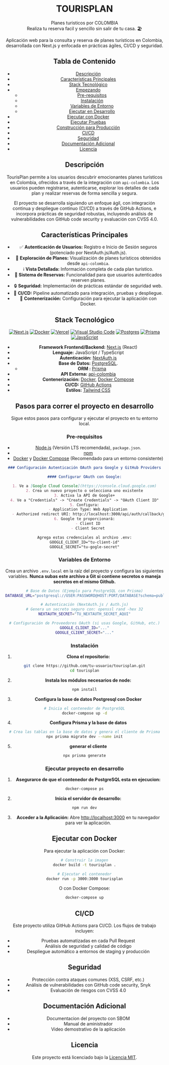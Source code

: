 # <center>TOURISPLAN </center>

 <center>Planes turisticos por COLOMBIA 
 <center>Realiza tu reserva facil y sencillo sin salir de tu casa.  🏖️

Aplicación web para la consulta y reserva de planes turísticos en Colombia, desarrollada con Next.js y enfocada en prácticas ágiles, CI/CD y seguridad.

## Tabla de Contenido

- [Descripción](#descripción)
- [Características Principales](#características-principales)
- [Stack Tecnológico](#stack-tecnológico)
- [Empezando](#empezando)
  - [Pre-requisitos](#pre-requisitos)
  - [Instalación](#instalación)
  - [Variables de Entorno](#variables-de-entorno)
  - [Ejecutar en Desarrollo](#ejecutar-en-desarrollo)
- [Ejecutar con Docker](#ejecutar-con-docker)
- [Ejecutar Pruebas](#ejecutar-pruebas)
- [Construcción para Producción](#construcción-para-producción)
- [CI/CD](#cicd)
- [Seguridad](#seguridad)
- [Documentación Adicional](#documentación-adicional)
- [Licencia](#licencia)

## Descripción

TourisPlan permite a los usuarios descubrir emocionantes planes turísticos en Colombia, ofrecidos a través de la integración con `api-colombia`. Los usuarios pueden registrarse, autenticarse, explorar los detalles de cada plan y realizar reservas de forma sencilla y segura.

El proyecto se desarrolla siguiendo un enfoque ágil, con integración continua y despliegue continuo (CI/CD) a través de GitHub Actions, e incorpora prácticas de seguridad robustas, incluyendo análisis de vulnerabilidades con GitHub code security y evaluación con CVSS 4.0.

## Características Principales

- ✅ **Autenticación de Usuarios:** Registro e Inicio de Sesión seguros (potenciado por NextAuth.js/Auth.js).
- 🔎 **Exploración de Planes:** Visualización de planes turísticos obtenidos desde `api-colombia`.
- ℹ️ **Vista Detallada:** Información completa de cada plan turístico.
- 📅 **Sistema de Reservas:** Funcionalidad para que usuarios autenticados reserven planes.
- 🔒 **Seguridad:** Implementación de prácticas estándar de seguridad web.
- 🔄 **CI/CD:** Pipeline automatizado para integración, pruebas y despliegue.
- 🐳 **Contenerización:** Configuración para ejecutar la aplicación con Docker.

## Stack Tecnológico

[![Next.js](https://img.shields.io/badge/Next.js-black?logo=next.js&logoColor=white)](#) [![Docker](https://img.shields.io/badge/Docker-2496ED?logo=docker&logoColor=fff)](#) [![Vercel](https://img.shields.io/badge/Vercel-%23000000.svg?logo=vercel&logoColor=white)](#) [![Visual Studio Code](https://custom-icon-badges.demolab.com/badge/Visual%20Studio%20Code-0078d7.svg?logo=vsc&logoColor=white)](#) [![Postgres](https://img.shields.io/badge/Postgres-%23316192.svg?logo=postgresql&logoColor=white)](#) [![Prisma](https://img.shields.io/badge/Prisma-2D3748?logo=prisma&logoColor=white)](#) [![JavaScript](https://img.shields.io/badge/JavaScript-F7DF1E?logo=javascript&logoColor=000)](#)

- **Framework Frontend/Backend:** [Next.js](https://nextjs.org/) (React)
- **Lenguaje:** JavaScript / TypeScript
- **Autenticación:** [NextAuth.js](https://next-auth.js.org/)
- **Base de Datos:** [PostgreSQL](https://www.postgresql.org/).
  - **ORM :** [Prisma](https://www.prisma.io/)
- **API Externa:** [api-colombia](https://api-colombia.com/)
- **Contenerización:** [Docker](https://www.docker.com/), [Docker Compose](https://docs.docker.com/compose/)
- **CI/CD:** [GitHub Actions](https://github.com/features/actions)
- **Estilos:** [Tailwind CSS](https://tailwindcss.com/)

## Pasos para correr el proyecto en desarrollo

Sigue estos pasos para configurar y ejecutar el proyecto en tu entorno local.

### Pre-requisitos

- [Node.js](https://nodejs.org/) (Versión LTS recomendada), `package.json`.
- [npm](https://www.npmjs.com/)
- [Docker](https://www.docker.com/products/docker-desktop/) y [Docker Compose](https://docs.docker.com/compose/install/) (Recomendado para un entorno consistente)

```markdown
### Configuración Autenticación OAuth para Google y GitHub Providers

#### Configurar OAuth con Google:

1. Ve a [Google Cloud Console](https://console.cloud.google.com)
2. Crea un nuevo proyecto o selecciona uno existente
3. Activa la API de Google+
4. Ve a "Credentials" -> "Create Credentials" -> "OAuth Client ID"
5. Configura:
   - Application Type: Web Application
   - Authorized redirect URI: http://localhost:3000/api/auth/callback/google
6. Google te proporcionará:
   - Client ID
   - Client Secret

Agrega estas credenciales al archivo .env:
GOOGLE_CLIENT_ID="tu-client-id"
GOOGLE_SECRET="tu-gogle-secret"
```

### Variables de Entorno

Crea un archivo `.env.local` en la raíz del proyecto y configura las siguientes variables. **Nunca subas este archivo a Git si contiene secretos o maneja secretos en el mismo Github.**

```bash
# Base de Datos (Ejemplo para PostgreSQL con Prisma)
DATABASE_URL="postgresql://USER:PASSWORD@HOST:PORT/DATABASE?schema=public"

# Autenticación (NextAuth.js / Auth.js)
# Genera un secreto seguro con: openssl rand -hex 32
NEXTAUTH_SECRET="TU_NEXTAUTH_SECRET_AQUI"

# Configuración de Proveedores OAuth (si usas Google, GitHub, etc.)
GOOGLE_CLIENT_ID="..."
GOOGLE_CLIENT_SECRET="..."
```

### Instalación

1.  **Clona el repositorio:**

```bash
git clone https://github.com/tu-usuario/tourisplan.git
cd tourisplan
```

2.  **Instala los módulos necesarios de node:**

```bash
npm install
```

3. **Configura la base de datos Postgresql con Docker**

```bash
# Inicia el contenedor de PostgreSQL
docker-compose up -d
```

4. **Configura Prisma y la base de datos**

```bash
# Crea las tablas en la base de datos y genera el cliente de Prisma
npx prisma migrate dev --name init
```

5. **generar el cliente**

```bash
npx prisma generate
```

### Ejecutar proyecto en desarrollo

1. **Asegurarce de que el contenedor de PostgreSQL esta en ejecucion:**

```bash
docker-compose ps
```

2. **Inicia el servidor de desarrollo:**

```bash
npm run dev
```

3. **Acceder a la Aplicación:**
   Abre [http://localhost:3000](http://localhost:3000) en tu navegador para ver la aplicación.

## Ejecutar con Docker

Para ejecutar la aplicación con Docker:

```bash
# Construir la imagen
docker build -t tourisplan .

# Ejecutar el contenedor
docker run -p 3000:3000 tourisplan
```

O con Docker Compose:

```bash
docker-compose up
```

## CI/CD

Este proyecto utiliza GitHub Actions para CI/CD. Los flujos de trabajo incluyen:

- Pruebas automatizadas en cada Pull Request
- Análisis de seguridad y calidad de código
- Despliegue automático a entornos de staging y producción

## Seguridad

- Protección contra ataques comunes (XSS, CSRF, etc.)
- Análisis de vulnerabilidades con GitHub code security, Snyk
- Evaluación de riesgos con CVSS 4.0

## Documentación Adicional

- Documentacion del proyecto con SBOM
- Manual de aministrador
- Video demostrativo de la aplicación

## Licencia

Este proyecto está licenciado bajo la [Licencia MIT](LICENSE).
